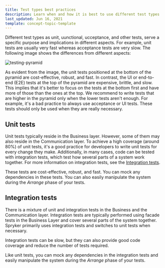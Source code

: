 ```yaml
---
title: Test types best practices
description: Learn when and how it is best to use different test types in your Spryker project.
last_updated: Jun 16, 2021
template: concept-topic-template
---
```


Different test types as unit, uunctional, ucceptance, and other tests, serve a specific purpose and implications in different aspects. For example, unit tests are usually very fast whereas acceptance tests are very slow. The following image shows the differences from different aspects:

![testing-pyramid](https://spryker.s3.eu-central-1.amazonaws.com/docs/scos/dev/guidelines/testing-guidelines/testing-best-practices/test-types-best-practices/Testing-pyramid.jpg)

As evident from the image, the unit tests positioned at the bottom of the pyramid are cost-effective, robust, and fast. In contrast, the UI or end-to-end (E2E) tests at the top of the pyramid are expensive, brittle, and slow.
This implies that it's better to focus on the tests at the bottom first and have more of those than the ones at the top. We recommend to write tests that are higher in the pyramid only when the lower tests aren't enough. For example, it's a bad practice to always use acceptance or UI tests. These tests should only be used when they are really necessary.

## Unit tests

Unit tests typically reside in the Business layer. However, some of them may also reside in the Communication layer. To achieve a high coverage (around 80%) of unit tests, it's a good practice for developers to write unit tests for every change they make. Additionally, in many cases, code can be tested with integration tests, which test how several parts of a system work together. For more information on integration tests, see the [Integration tests](#integration-tests).

These tests are cost-effective, robust, and fast. You can mock any dependencies in these tests. You can also easily manipulate the system during the _Arrange_ phase of your tests.

## Integration tests

There is a mixture of unit and integration tests in the Business and the Communication layer. Integration tests are typically performed using facade tests in the Business Layer and cover several parts of the system together. Spryker primarily uses integration tests and switches to unit tests when necessary. 

Integration tests can be slow, but they can also provide good code coverage and reduce the number of tests required.

Like unit tests, you can mock any dependencies in the integration tests and easily manipulate the system during the _Arrange_ phase of your tests.